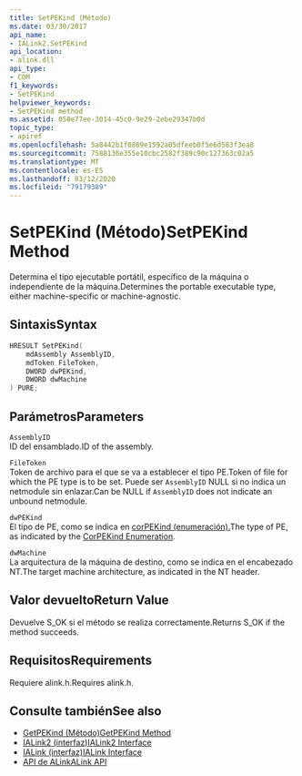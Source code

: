 ```yaml
---
title: SetPEKind (Método)
ms.date: 03/30/2017
api_name:
- IALink2.SetPEKind
api_location:
- alink.dll
api_type:
- COM
f1_keywords:
- SetPEKind
helpviewer_keywords:
- SetPEKind method
ms.assetid: 050e77ee-3014-45c0-9e29-2ebe29347b0d
topic_type:
- apiref
ms.openlocfilehash: 5a8442b1f0869e1592a05dfeeb0f5e6d583f3ea8
ms.sourcegitcommit: 7588136e355e10cbc2582f389c90c127363c02a5
ms.translationtype: MT
ms.contentlocale: es-ES
ms.lasthandoff: 03/12/2020
ms.locfileid: "79179389"
---
```

# <a name="setpekind-method"></a><span data-ttu-id="2d8f6-102">SetPEKind (Método)</span><span class="sxs-lookup"><span data-stu-id="2d8f6-102">SetPEKind Method</span></span>
<span data-ttu-id="2d8f6-103">Determina el tipo ejecutable portátil, específico de la máquina o independiente de la máquina.</span><span class="sxs-lookup"><span data-stu-id="2d8f6-103">Determines the portable executable type, either machine-specific or machine-agnostic.</span></span>  
  
## <a name="syntax"></a><span data-ttu-id="2d8f6-104">Sintaxis</span><span class="sxs-lookup"><span data-stu-id="2d8f6-104">Syntax</span></span>  
  
```cpp  
HRESULT SetPEKind(  
    mdAssembly AssemblyID,  
    mdToken FileToken,  
    DWORD dwPEKind,  
    DWORD dwMachine  
) PURE;
```  
  
## <a name="parameters"></a><span data-ttu-id="2d8f6-105">Parámetros</span><span class="sxs-lookup"><span data-stu-id="2d8f6-105">Parameters</span></span>  
 `AssemblyID`  
 <span data-ttu-id="2d8f6-106">ID del ensamblado.</span><span class="sxs-lookup"><span data-stu-id="2d8f6-106">ID of the assembly.</span></span>  
  
 `FileToken`  
 <span data-ttu-id="2d8f6-107">Token de archivo para el que se va a establecer el tipo PE.</span><span class="sxs-lookup"><span data-stu-id="2d8f6-107">Token of file for which the PE type is to be set.</span></span> <span data-ttu-id="2d8f6-108">Puede ser `AssemblyID` NULL si no indica un netmodule sin enlazar.</span><span class="sxs-lookup"><span data-stu-id="2d8f6-108">Can be NULL if `AssemblyID` does not indicate an unbound netmodule.</span></span>  
  
 `dwPEKind`  
 <span data-ttu-id="2d8f6-109">El tipo de PE, como se indica en [corPEKind (enumeración).](../metadata/corpekind-enumeration.md)</span><span class="sxs-lookup"><span data-stu-id="2d8f6-109">The type of PE, as indicated by the [CorPEKind Enumeration](../metadata/corpekind-enumeration.md).</span></span>  
  
 `dwMachine`  
 <span data-ttu-id="2d8f6-110">La arquitectura de la máquina de destino, como se indica en el encabezado NT.</span><span class="sxs-lookup"><span data-stu-id="2d8f6-110">The target machine architecture, as indicated in the NT header.</span></span>  
  
## <a name="return-value"></a><span data-ttu-id="2d8f6-111">Valor devuelto</span><span class="sxs-lookup"><span data-stu-id="2d8f6-111">Return Value</span></span>  
 <span data-ttu-id="2d8f6-112">Devuelve S_OK si el método se realiza correctamente.</span><span class="sxs-lookup"><span data-stu-id="2d8f6-112">Returns S_OK if the method succeeds.</span></span>  
  
## <a name="requirements"></a><span data-ttu-id="2d8f6-113">Requisitos</span><span class="sxs-lookup"><span data-stu-id="2d8f6-113">Requirements</span></span>  
 <span data-ttu-id="2d8f6-114">Requiere alink.h.</span><span class="sxs-lookup"><span data-stu-id="2d8f6-114">Requires alink.h.</span></span>  
  
## <a name="see-also"></a><span data-ttu-id="2d8f6-115">Consulte también</span><span class="sxs-lookup"><span data-stu-id="2d8f6-115">See also</span></span>

- [<span data-ttu-id="2d8f6-116">GetPEKind (Método)</span><span class="sxs-lookup"><span data-stu-id="2d8f6-116">GetPEKind Method</span></span>](../metadata/imetadataimport2-getpekind-method.md)
- [<span data-ttu-id="2d8f6-117">IALink2 (interfaz)</span><span class="sxs-lookup"><span data-stu-id="2d8f6-117">IALink2 Interface</span></span>](ialink2-interface.md)
- [<span data-ttu-id="2d8f6-118">IALink (interfaz)</span><span class="sxs-lookup"><span data-stu-id="2d8f6-118">IALink Interface</span></span>](ialink-interface.md)
- [<span data-ttu-id="2d8f6-119">API de ALink</span><span class="sxs-lookup"><span data-stu-id="2d8f6-119">ALink API</span></span>](index.md)
